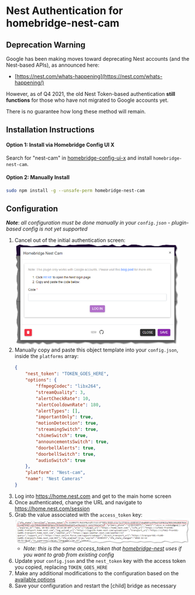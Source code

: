 # Nest Authentication for homebridge-nest-cam

## Deprecation Warning

Google has been making moves toward deprecating Nest accounts (and the Nest-based APIs), as announced here:
* [https://nest.com/whats-happening](https://nest.com/whats-happening/)

However, as of Q4 2021, the old Nest Token-based authentication **still functions** for those who have not migrated to Google accounts yet.

There is no guarantee how long these method will remain.

## Installation Instructions

#### Option 1: Install via Homebridge Config UI X

Search for "nest-cam" in [homebridge-config-ui-x](https://github.com/oznu/homebridge-config-ui-x) and install `homebridge-nest-cam`.

#### Option 2: Manually Install

```sh
sudo npm install -g --unsafe-perm homebridge-nest-cam
```

## Configuration

***Note***: *all configuration must be done manually in your `config.json` - plugin-based config is not yet supported*

1. Cancel out of the initial authentication screen:<br>
   <img src="loginUI.png" width=450 />
1. Manually copy and paste this object template into your `config.json`, inside the `platforms` array:
    ```json
    {
        "nest_token": "TOKEN_GOES_HERE",
        "options": {
            "ffmpegCodec": "libx264",
            "streamQuality": 3,
            "alertCheckRate": 10,
            "alertCooldownRate": 180,
            "alertTypes": [],
            "importantOnly": true,
            "motionDetection": true,
            "streamingSwitch": true,
            "chimeSwitch": true,
            "announcementsSwitch": true,
            "doorbellAlerts": true,
            "doorbellSwitch": true,
            "audioSwitch": true
        },
        "platform": "Nest-cam",
        "name": "Nest Cameras"
    }
    ```
1. Log into <a href="https://home.nest.com" target="_blank">https://home.nest.com</a> and get to the main home screen
1. Once authenticated, change the URL and navigate to <a href="https://home.nest.com/session" target="_blank">https://home.nest.com/session</a>
1. Grab the value associated with the `access_token` key:<br>
   <img src=home.Session.png width=600>
   * *Note: this is the same access_token that [homebridge-nest](https://github.com/chrisjshull/homebridge-nest) uses if you want to grab from existing config*
1. Update your `config.json` and the `nest_token` key with the access token you copied, replacing `TOKEN_GOES_HERE`
1. Make any additional modifications to the configuration based on the [available options](../README.md#options)
1. Save your configuration and restart the [child] bridge as necessary